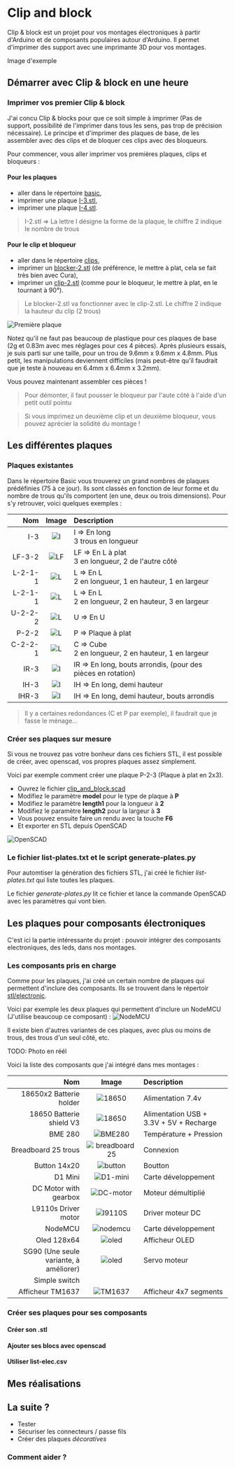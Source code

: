 # Clip and block
Clip & block est un projet pour vos montages électroniques à partir d'Arduino et de composants populaires autour d'Arduino. Il permet d'imprimer des support avec une imprimante 3D pour vos montages.

Image d'exemple

## Démarrer avec Clip & block en une heure

### Imprimer vos premier Clip & block
J'ai concu Clip & blocks pour que ce soit simple à imprimer (Pas de support, possibilité de l'imprimer dans tous les sens, pas trop de précision nécessaire).
Le principe et d'imprimer des plaques de base, de les assembler avec des clips et de bloquer ces clips avec des bloqueurs.

Pour commencer, vous aller imprimer vos premières plaques, clips et bloqueurs : 

#### Pour les plaques
- aller dans le répertoire [basic](https://gitlab.com/tedour/clip-and-block/-/tree/master/stl/basic),
- imprimer une plaque [I-3.stl](https://gitlab.com/tedour/clip-and-block/-/blob/master/stl/basic/I-3.stl),
- imprimer une plaque [I-4.stl](https://gitlab.com/tedour/clip-and-block/-/blob/master/stl/basic/I-4.stl).

> I-2.stl => La lettre I désigne la forme de la plaque, le chiffre 2 indique le nombre de trous


#### Pour le clip et bloqueur
- aller dans le répertoire [clips](https://gitlab.com/tedour/clip-and-block/-/tree/master/stl/clips),
- imprimer un [blocker-2.stl](https://gitlab.com/tedour/clip-and-block/-/blob/master/stl/clips/blocker-2.stl) (de préférence, le mettre à plat, cela se fait très bien avec Cura),
- imprimer un [clip-2.stl]() (comme pour le bloqueur, le mettre à plat, en le tournant à 90°).

> Le blocker-2.stl va fonctionner avec le clip-2.stl. Le chiffre 2 indique la hauteur du clip (2 trous)

![Première plaque](docs/first-plate.png)

Notez qu'il ne faut pas beaucoup de plastique pour ces plaques de base (2g et 0.83m avec mes réglages pour ces 4 pièces). Après plusieurs essais, je suis parti sur une taille, pour un trou de 9.6mm x 9.6mm x 4.8mm. Plus petit, les manipulations deviennent difficiles (mais peut-être qu'il faudrait que je teste à nouveau en 6.4mm x 6.4mm x 3.2mm).

Vous pouvez maintenant assembler ces pièces !

> Pour démonter, il faut pousser le bloqueur par l'aute côté à l'aide d'un petit outil pointu

> Si vous imprimez un deuxième clip et un deuxième bloqueur, vous pouvez aprécier la solidité du montage !

## Les différentes plaques

### Plaques existantes
Dans le répertoire Basic vous trouverez un grand nombres de plaques prédéfinies (75 à ce jour). Ils sont classés en fonction de leur forme et du nombre de trous qu'ils comportent (en une, deux ou trois dimensions).
Pour s'y retrouver, voici quelques exemples :

|     Nom |         Image          | Description                                                  |
| ------: | :--------------------: | :----------------------------------------------------------- |
|     I-3 |   ![I](docs/I-3.png)   | I => En long <br/> 3 trous en longueur                       |
|  LF-3-2 | ![LF](docs/LF-3-2.png) | LF => En L à plat <br/> 3 en longueur, 2 de l'autre côté     |
| L-2-1-1 | ![L](docs/L-2-1-1.png) | L => En L<br/> 2 en longueur, 1 en hauteur, 1 en largeur     |
| L-2-1-1 | ![L](docs/L-2-2-3.png) | L => En L<br/> 2 en longueur, 2 en hauteur, 3 en largeur     |
| U-2-2-2 | ![L](docs/U-2-2-2.png) | U => En U<br/>                                               |
|   P-2-2 |  ![L](docs/P-2-2.png)  | P => Plaque à plat<br/>                                      |
| C-2-2-1 | ![L](docs/C-2-2-1.png) | C => Cube<br/> 2 en longueur, 2 en hauteur, 1 en largeur     |
|    IR-3 |  ![I](docs/IR-3.png)   | IR => En long, bouts arrondis, (pour des pièces en rotation) |
|    IH-3 |  ![I](docs/IH-3.png)   | IH => En long, demi hauteur                                  |
|   IHR-3 |  ![I](docs/IHR-3.png)  | IH => En long, demi hauteur, bouts arrondis                  |

> Il y a certaines redondances (C et P par exemple), il faudrait que je fasse le ménage...

### Créer ses plaques sur mesure

Si vous ne trouvez pas votre bonheur dans ces fichiers STL, il est possible de créer, avec openscad, vos propres plaques assez simplement.

Voici par exemple comment créer une plaque P-2-3 (Plaque à plat en 2x3).
- Ouvrez le fichier [clip_and_block.scad](https://gitlab.com/tedour/clip-and-block/-/blob/master/clip_and_block.scad)
- Modifiez le paramètre **model** pour le type de plaque à **P**
- Modifiez le paramètre **length1** pour la longueur à **2**
- Modifiez le paramètre **length2** pour la largeur à **3**
- Vous pouvez ensuite faire un rendu avec la touche **F6**
- Et exporter en STL depuis OpenSCAD

![OpenSCAD](docs/openscad-plate.png)

### Le fichier list-plates.txt et le script generate-plates.py
Pour automtiser la génération des fichiers STL, j'ai créé le fichier *list-plates.txt* qui liste toutes les plaques. 

Le fichier *generate-plates.py* lit ce fichier et lance la commande OpenSCAD avec les paramètres qui vont bien.

## Les plaques pour composants électroniques
C'est ici la partie intéressante du projet : pouvoir intégrer des composants electroniques, des leds, dans nos montages.

### Les composants pris en charge
Comme pour les plaques, j'ai créé un certain nombre de plaques qui permettent d'inclure des composants. Ils se trouvent dans le répertoir [stl/electronic](https://gitlab.com/tedour/clip-and-block/-/blob/master/stl/electronic).

Voici par exemple les deux plaques qui permettent d'inclure un NodeMCU (J'utilise beaucoup ce composant) :
![NodeMCU](docs/nodemcu.png)

Il existe bien d'autres variantes de ces plaques, avec plus ou moins de trous, des trous d'un seul côté, etc.

TODO: Photo en réél

Voici la liste des composants que j'ai intégré dans mes montages :

|  Nom | Image | Description |
| ---: | :----: | :-----------|
|18650x2 Batterie holder | ![18650](docs/electronics/18650x2.jpg) | Alimentation 7.4v |
|18650 Batterie shield V3 | ![18650](docs/electronics/shield_v3.jpg) | Alimentation USB + 3.3V + 5V + Recharge |
| BME 280 | ![BME280](docs/electronics/bme280.jpg) | Température + Pression |
| Breadboard 25 trous | ![breadboard25](docs/electronics/breadboard-25.jpg) | Connexion |
| Button 14x20 | ![button](docs/electronics/button14_20.jpg) | Boutton |
| D1 Mini | ![D1-mini](docs/electronics/D1-mini.jpg) | Carte développement |
| DC Motor with gearbox | ![DC-motor](docs/electronics/dc-geared.jpg) | Moteur démultiplié |
| L9110s Driver motor | ![l9110S](docs/electronics/l9110s.jpg) | Driver moteur DC
| NodeMCU | ![nodemcu](docs/electronics/esp8266.jpg) | Carte développement |
| Oled 128x64 | ![oled](docs/electronics/oled128x64.jpg) | Afficheur OLED |
| SG90 (Une seule variante, à améliorer) | ![oled](docs/electronics/sg90.jpg) | Servo moteur |
| Simple switch | |
| Afficheur TM1637 | ![TM1637](docs/electronics/tm1637.jpg) | Afficheur 4x7 segments |

### Créer ses plaques pour ses composants


#### Créer son .stl

#### Ajouter ses blocs avec openscad

#### Utiliser list-elec.csv

## Mes réalisations

## La suite ?
- Tester
- Sécuriser les connecteurs / passe fils
- Créer des plaques *décoratives*

### Comment aider ?

